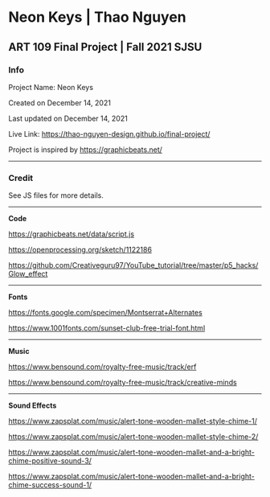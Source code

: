 # Neon Keys | Thao Nguyen
## ART 109 Final Project | Fall 2021 SJSU

### Info

Project Name: Neon Keys

Created on December 14, 2021

Last updated on December 14, 2021

Live Link: https://thao-nguyen-design.github.io/final-project/

Project is inspired by https://graphicbeats.net/

---------------------------------

### Credit
See JS files for more details.

---------------------------------
**Code**

https://graphicbeats.net/data/script.js

https://openprocessing.org/sketch/1122186

https://github.com/Creativeguru97/YouTube_tutorial/tree/master/p5_hacks/Glow_effect

---------------------------------

**Fonts**

https://fonts.google.com/specimen/Montserrat+Alternates

https://www.1001fonts.com/sunset-club-free-trial-font.html

---------------------------------

**Music**

https://www.bensound.com/royalty-free-music/track/erf

https://www.bensound.com/royalty-free-music/track/creative-minds

---------------------------------

**Sound Effects**

https://www.zapsplat.com/music/alert-tone-wooden-mallet-style-chime-1/

https://www.zapsplat.com/music/alert-tone-wooden-mallet-style-chime-2/

https://www.zapsplat.com/music/alert-tone-wooden-mallet-and-a-bright-chime-positive-sound-3/

https://www.zapsplat.com/music/alert-tone-wooden-mallet-and-a-bright-chime-success-sound-1/

